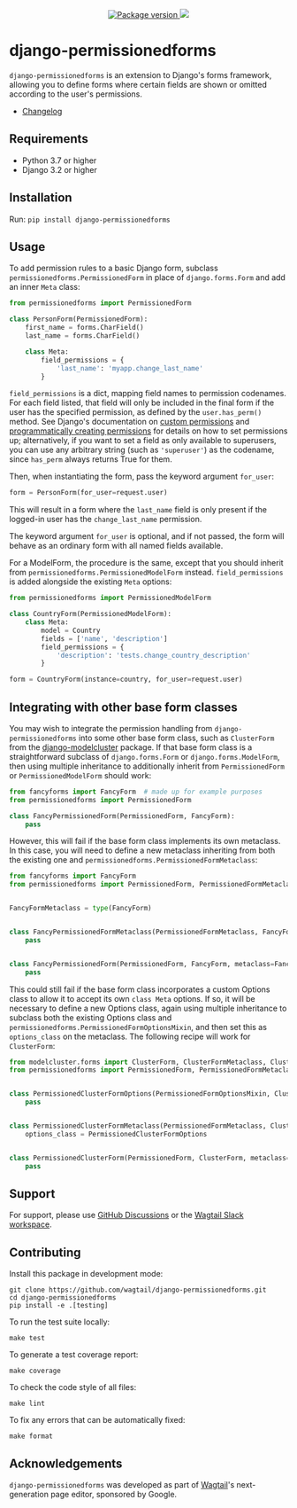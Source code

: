 <p align="center">
<a href="https://pypi.org/project/django-permissionedforms/">
    <img src="https://badge.fury.io/py/django-permissionedforms.svg" alt="Package version">
</a>
<a href="https://opensource.org/licenses/BSD-3-Clause">
    <img src="https://img.shields.io/badge/license-BSD-blue.svg"/>
</a>
</p>

django-permissionedforms
========================

`django-permissionedforms` is an extension to Django's forms framework, allowing you to define forms where certain fields are shown or omitted according to the user's permissions.

* [Changelog](https://github.com/wagtail/django-permissionedforms/blob/main/CHANGELOG.md)


Requirements
------------

* Python 3.7 or higher
* Django 3.2 or higher


Installation
------------

Run: `pip install django-permissionedforms`


Usage
-----

To add permission rules to a basic Django form, subclass `permissionedforms.PermissionedForm` in place of `django.forms.Form` and add an inner `Meta` class:

```python
from permissionedforms import PermissionedForm

class PersonForm(PermissionedForm):
    first_name = forms.CharField()
    last_name = forms.CharField()

    class Meta:
        field_permissions = {
            'last_name': 'myapp.change_last_name'
        }
```

`field_permissions` is a dict, mapping field names to permission codenames. For each field listed, that field will only be included in the final form if the user has the specified permission, as defined by the `user.has_perm()` method. See Django's documentation on [custom permissions](https://docs.djangoproject.com/en/stable/topics/auth/customizing/#custom-permissions) and [programmatically creating permissions](https://docs.djangoproject.com/en/4.0/topics/auth/default/#programmatically-creating-permissions) for details on how to set permissions up; alternatively, if you want to set a field as only available to superusers, you can use any arbitrary string (such as `'superuser'`) as the codename, since `has_perm` always returns True for them.

Then, when instantiating the form, pass the keyword argument `for_user`:

```python
form = PersonForm(for_user=request.user)
```

This will result in a form where the `last_name` field is only present if the logged-in user has the `change_last_name` permission.

The keyword argument `for_user` is optional, and if not passed, the form will behave as an ordinary form with all named fields available.

For a ModelForm, the procedure is the same, except that you should inherit from `permissionedforms.PermissionedModelForm` instead. `field_permissions` is added alongside the existing `Meta` options:

```python
from permissionedforms import PermissionedModelForm

class CountryForm(PermissionedModelForm):
    class Meta:
        model = Country
        fields = ['name', 'description']
        field_permissions = {
            'description': 'tests.change_country_description'
        }

form = CountryForm(instance=country, for_user=request.user)
```


Integrating with other base form classes
----------------------------------------

You may wish to integrate the permission handling from `django-permissionedforms` into some other base form class, such as `ClusterForm` from the [django-modelcluster](https://github.com/wagtail/django-modelcluster) package. If that base form class is a straightforward subclass of `django.forms.Form` or `django.forms.ModelForm`, then using multiple inheritance to additionally inherit from `PermissionedForm` or `PermissionedModelForm` should work:

```python
from fancyforms import FancyForm  # made up for example purposes
from permissionedforms import PermissionedForm

class FancyPermissionedForm(PermissionedForm, FancyForm):
    pass
```

However, this will fail if the base form class implements its own metaclass. In this case, you will need to define a new metaclass inheriting from both the existing one and `permissionedforms.PermissionedFormMetaclass`:

```python
from fancyforms import FancyForm
from permissionedforms import PermissionedForm, PermissionedFormMetaclass


FancyFormMetaclass = type(FancyForm)


class FancyPermissionedFormMetaclass(PermissionedFormMetaclass, FancyFormMetaclass):
    pass


class FancyPermissionedForm(PermissionedForm, FancyForm, metaclass=FancyPermissionedFormMetaclass):
    pass
```

This could still fail if the base form class incorporates a custom Options class to allow it to accept its own `class Meta` options. If so, it will be necessary to define a new Options class, again using multiple inheritance to subclass both the existing Options class and `permissionedforms.PermissionedFormOptionsMixin`, and then set this as `options_class` on the metaclass. The following recipe will work for `ClusterForm`:

```python
from modelcluster.forms import ClusterForm, ClusterFormMetaclass, ClusterFormOptions
from permissionedforms import PermissionedForm, PermissionedFormMetaclass, PermissionedFormOptionsMixin


class PermissionedClusterFormOptions(PermissionedFormOptionsMixin, ClusterFormOptions):
    pass


class PermissionedClusterFormMetaclass(PermissionedFormMetaclass, ClusterFormMetaclass):
    options_class = PermissionedClusterFormOptions


class PermissionedClusterForm(PermissionedForm, ClusterForm, metaclass=PermissionedClusterFormMetaclass):
    pass
```


Support
-------

For support, please use [GitHub Discussions](https://github.com/wagtail/django-permissionedforms/discussions) or the [Wagtail Slack workspace](https://github.com/wagtail/wagtail/wiki/Slack).


Contributing
------------

Install this package in development mode:

```shell
git clone https://github.com/wagtail/django-permissionedforms.git
cd django-permissionedforms
pip install -e .[testing]
```

To run the test suite locally:

```shell
make test
```

To generate a test coverage report:

```shell
make coverage
```

To check the code style of all files:

```shell
make lint
```

To fix any errors that can be automatically fixed:

```shell
make format
```


Acknowledgements
----------------

`django-permissionedforms` was developed as part of [Wagtail](https://wagtail.org/)'s next-generation page editor, sponsored by Google.
